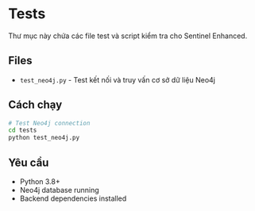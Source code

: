 # Tests

Thư mục này chứa các file test và script kiểm tra cho Sentinel Enhanced.

## Files

- `test_neo4j.py` - Test kết nối và truy vấn cơ sở dữ liệu Neo4j

## Cách chạy

```bash
# Test Neo4j connection
cd tests
python test_neo4j.py
```

## Yêu cầu

- Python 3.8+
- Neo4j database running
- Backend dependencies installed 